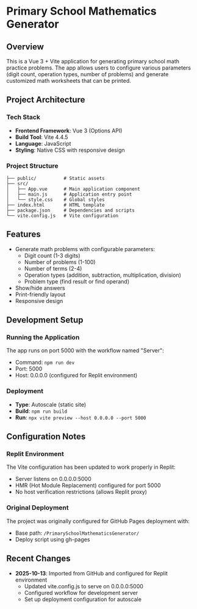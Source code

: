 # Primary School Mathematics Generator

## Overview
This is a Vue 3 + Vite application for generating primary school math practice problems. The app allows users to configure various parameters (digit count, operation types, number of problems) and generate customized math worksheets that can be printed.

## Project Architecture

### Tech Stack
- **Frontend Framework**: Vue 3 (Options API)
- **Build Tool**: Vite 4.4.5
- **Language**: JavaScript
- **Styling**: Native CSS with responsive design

### Project Structure
```
├── public/          # Static assets
├── src/
│   ├── App.vue      # Main application component
│   ├── main.js      # Application entry point
│   └── style.css    # Global styles
├── index.html       # HTML template
├── package.json     # Dependencies and scripts
└── vite.config.js   # Vite configuration
```

## Features
- Generate math problems with configurable parameters:
  - Digit count (1-3 digits)
  - Number of problems (1-100)
  - Number of terms (2-4)
  - Operation types (addition, subtraction, multiplication, division)
  - Problem type (find result or find operand)
- Show/hide answers
- Print-friendly layout
- Responsive design

## Development Setup

### Running the Application
The app runs on port 5000 with the workflow named "Server":
- Command: `npm run dev`
- Port: 5000
- Host: 0.0.0.0 (configured for Replit environment)

### Deployment
- **Type**: Autoscale (static site)
- **Build**: `npm run build`
- **Run**: `npx vite preview --host 0.0.0.0 --port 5000`

## Configuration Notes

### Replit Environment
The Vite configuration has been updated to work properly in Replit:
- Server listens on 0.0.0.0:5000
- HMR (Hot Module Replacement) configured for port 5000
- No host verification restrictions (allows Replit proxy)

### Original Deployment
The project was originally configured for GitHub Pages deployment with:
- Base path: `/PrimarySchoolMathematicsGenerator/`
- Deploy script using gh-pages

## Recent Changes
- **2025-10-13**: Imported from GitHub and configured for Replit environment
  - Updated vite.config.js to serve on 0.0.0.0:5000
  - Configured workflow for development server
  - Set up deployment configuration for autoscale
